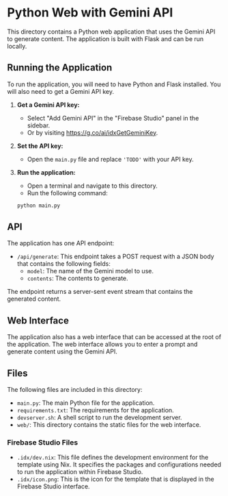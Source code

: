 # Python Web with Gemini API

This directory contains a Python web application that uses the Gemini API to generate content. The application is built with Flask and can be run locally.

## Running the Application

To run the application, you will need to have Python and Flask installed. You will also need to get a Gemini API key.

1.  **Get a Gemini API key:**
    *   Select "Add Gemini API" in the "Firebase Studio" panel in the sidebar.
    *   Or by visiting https://g.co/ai/idxGetGeminiKey.
2.  **Set the API key:**
    *   Open the `main.py` file and replace `'TODO'` with your API key.
3.  **Run the application:**
    *   Open a terminal and navigate to this directory.
    *   Run the following command:

    ```bash
    python main.py
    ```

## API

The application has one API endpoint:

*   `/api/generate`: This endpoint takes a POST request with a JSON body that contains the following fields:
    *   `model`: The name of the Gemini model to use.
    *   `contents`: The contents to generate.

The endpoint returns a server-sent event stream that contains the generated content.

## Web Interface

The application also has a web interface that can be accessed at the root of the application. The web interface allows you to enter a prompt and generate content using the Gemini API.

## Files

The following files are included in this directory:

*   `main.py`: The main Python file for the application.
*   `requirements.txt`: The requirements for the application.
*   `devserver.sh`: A shell script to run the development server.
*   `web/`: This directory contains the static files for the web interface.

### Firebase Studio Files

*   `.idx/dev.nix`: This file defines the development environment for the template using Nix. It specifies the packages and configurations needed to run the application within Firebase Studio.
*   `.idx/icon.png`: This is the icon for the template that is displayed in the Firebase Studio interface.
